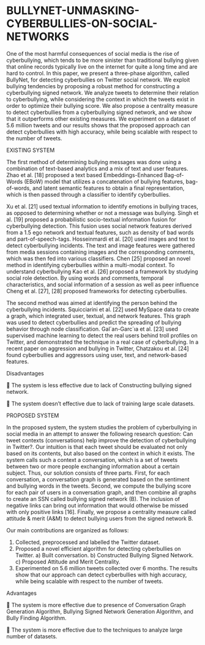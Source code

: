 # BULLYNET-UNMASKING-CYBERBULLIES-ON-SOCIAL-NETWORKS

One of the most harmful consequences of social media is the rise of cyberbullying, which tends to be more sinister than traditional bullying given that online records typically live on the internet for quite a long time and are hard to control. In this paper, we present a three-phase algorithm, called BullyNet, for detecting cyberbullies on Twitter social network. We exploit bullying tendencies by proposing a robust method for constructing a cyberbullying signed network. We analyze tweets to determine their relation to cyberbullying, while considering the context in which the tweets exist in order to optimize their bullying score. We also propose a centrality measure to detect cyberbullies from a cyberbullying signed network, and we show that it outperforms other existing measures. We experiment on a dataset of 5.6 million tweets and our results shows that the proposed approach can detect cyberbullies with high accuracy, while being scalable with respect to the number of tweets.

EXISTING SYSTEM

The first method of determining bullying messages was done using a combination of text-based analytics and a mix of text and user features. Zhao et al. [18] proposed a text based Embeddings-Enhanced Bag-of-Words (EBoW) model that utilizes a concatenation of bullying features, bag-of-words, and latent semantic features to obtain a final representation, which is then passed through a classifier to identify cyberbullies. 

Xu et al. [21] used textual information to identify emotions in bullying traces, as opposed to determining whether or not a message was bullying. Singh et al. [19] proposed a probabilistic socio-textual information fusion for cyberbullying detection. This fusion uses social network features derived from a 1.5 ego network and textual features, such as density of bad words and part-of-speech-tags. Hosseinmardi et al. [20] used images and text to detect cyberbullying incidents. The text and image features were gathered from media sessions containing images and the corresponding comments, which was then fed into various classifiers. Chen [25] proposed an  novel method in identifying cyberbullies within a multi-modal context. To understand cyberbullying Kao et al. [26] proposed a framework by studying social role detection. By using words and comments, temporal characteristics, and social information of a session as well as peer influence Cheng et al. [27], [28] proposed frameworks for detecting cyberbullies.

The second method was aimed at identifying the person behind the cyberbullying incidents. Squicciarini et al. [22] used MySpace data to create a graph, which integrated user, textual, and network features. This graph was used to detect cyberbullies and predict the spreading of bullying behavior through node classification. Gal´an-Garc´ıa et al. [23] used supervised machine learning to detect the real users behind troll profiles on Twitter, and demonstrated the technique in a
real case of cyberbullying. In a recent paper on aggression and bullying in Twitter, Chatzakou et al. [24] found cyberbullies and aggressors using user, text, and network-based features.

Disadvantages 

	The system is less effective due to lack of Constructing bullying signed network.

	The system doesn’t effective due to lack of training large scale datasets.

PROPOSED SYSTEM

In the proposed system, the system studies the problem of cyberbullying in social media in an attempt to answer the following research question: Can tweet contexts (conversations) help improve the detection of cyberbullying in Twitter?. Our intuition is that each tweet should be evaluated not only based on its contents, but also based on the context in which it exists. The system calls such a context a conversation, which is a set of tweets between two or more people exchanging information about a certain subject. Thus, our solution consists of three parts. First, for each conversation, a conversation graph is generated based on the sentiment and bullying words in the tweets. Second, we compute the bullying score for each pair of users in a conversation graph, and then combine all graphs to create an SSN called bullying signed network (B). The inclusion of negative links can bring out information that would otherwise be missed with only positive links [16]. Finally, we propose a centrality measure called attitude & merit (A&M) to detect bullying users from the signed network B.

Our main contributions are organized as follows:
1) Collected, preprocessed and labelled the Twitter dataset.
2) Proposed a novel efficient algorithm for detecting cyberbullies on Twitter.
a) Built conversation.
b) Constructed Bullying Signed Network.
c) Proposed Attitude and Merit Centrality.
3) Experimented on 5.6 million tweets collected over 6 months. The results show that our approach can detect cyberbullies with high accuracy, while being scalable with
respect to the number of tweets.

Advantages

	The system is more effective due to presence of Conversation Graph Generation Algorithm, Bullying Signed Network Generation Algorithm, and Bully Finding Algorithm.

	The system is more effective due to the techniques to analyze large number of datasets.
